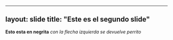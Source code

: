 ---
layout: slide
title: "Este es el segundo slide"
--
**Esto esta en negrita**
*con la flecha izquierda se devuelve perrito*
